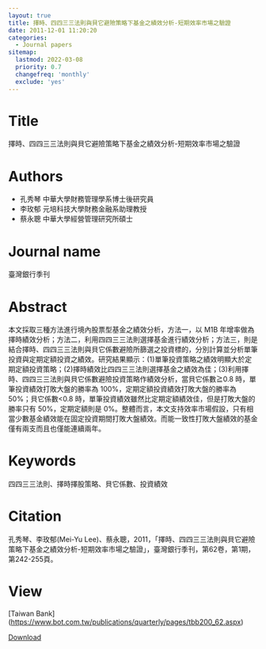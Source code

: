 ```yaml
---
layout: true
title: 擇時、四四三三法則與貝它避險策略下基金之績效分析-短期效率市場之驗證
date: 2011-12-01 11:20:20
categories:
  - Journal papers
sitemap:
  lastmod: 2022-03-08
  priority: 0.7
  changefreq: 'monthly'
  exclude: 'yes'
---
```


# Title
擇時、四四三三法則與貝它避險策略下基金之績效分析-短期效率市場之驗證

# Authors

- 孔秀琴  中華大學財務管理學系博士後研究員
- 李玫郁  元培科技大學財務金融系助理教授
- 蔡永聰  中華大學經營管理研究所碩士

<!-- more -->

# Journal name

臺灣銀行季刊

# Abstract

本文採取三種方法進行境內股票型基金之績效分析，方法一，以 M1B 年增率做為擇時績效分析；方法二，利用四四三三法則選擇基金進行績效分析；方法三，則是結合擇時、四四三三法則與貝它係數避險所篩選之投資標的，分別計算並分析單筆投資與定期定額投資之績效。研究結果顯示：(1)單筆投資策略之績效明顯大於定期定額投資策略；(2)擇時績效比四四三三法則選擇基金之績效為佳；(3)利用擇時、四四三三法則與貝它係數避險投資策略作績效分析，當貝它係數≧0.8 時，單筆投資績效打敗大盤的勝率為 100%，定期定額投資績效打敗大盤的勝率為 50%；貝它係數<0.8 時，單筆投資績效雖然比定期定額績效佳，但是打敗大盤的勝率只有 50%，定期定額則是 0%。整體而言，本文支持效率市場假設，只有相當少數基金績效能在固定投資期間打敗大盤績效。而能一致性打敗大盤績效的基金僅有兩支而且也僅能連續兩年。

# Keywords
 
四四三三法則、擇時擇股策略、貝它係數、投資績效

# Citation

孔秀琴、李玫郁(Mei-Yu Lee)、蔡永聰，2011，「擇時、四四三三法則與貝它避險策略下基金之績效分析-短期效率市場之驗證」，臺灣銀行季刊，第62卷，第1期，第242-255頁。

# View

[Taiwan Bank] (https://www.bot.com.tw/publications/quarterly/pages/tbb200_62.aspx)

[Download](https://www.bot.com.tw/Publications/Quarterly/Documents/62_1/quarterly62_1_12.pdf)